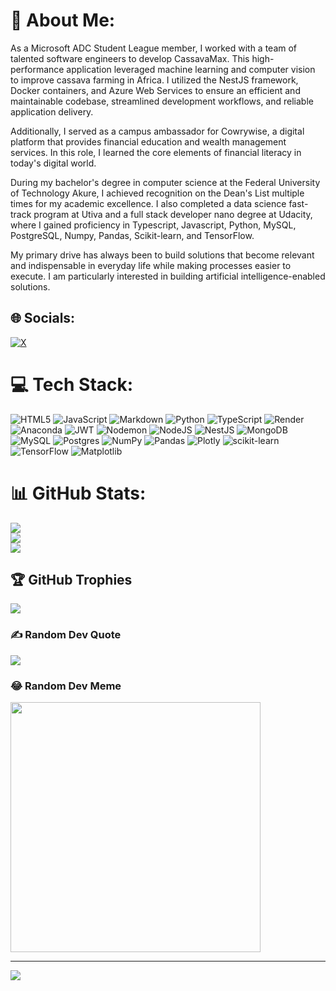 # 💫 About Me:
As a Microsoft ADC Student League member, I worked with a team of talented software engineers to develop CassavaMax. This high-performance application leveraged machine learning and computer vision to improve cassava farming in Africa. I utilized the NestJS framework, Docker containers, and Azure Web Services to ensure an efficient and maintainable codebase, streamlined development workflows, and reliable application delivery.

Additionally, I served as a campus ambassador for Cowrywise, a digital platform that provides financial education and wealth management services. In this role, I learned the core elements of financial literacy in today's digital world.

During my bachelor's degree in computer science at the Federal University of Technology Akure, I achieved recognition on the Dean's List multiple times for my academic excellence. 
I also completed a data science fast-track program at Utiva and a full stack developer nano degree at Udacity, where I gained proficiency in Typescript, Javascript, Python, MySQL, PostgreSQL, Numpy, Pandas, Scikit-learn, and TensorFlow.

My primary drive has always been to build solutions that become relevant and indispensable in everyday life while making processes easier to execute. I am particularly interested in building artificial intelligence-enabled solutions.

## 🌐 Socials:
[![X](https://img.shields.io/badge/X-black.svg?logo=X&logoColor=white)](https://x.com/OjebiyiDaniel) 

# 💻 Tech Stack:
![HTML5](https://img.shields.io/badge/html5-%23E34F26.svg?style=for-the-badge&logo=html5&logoColor=white) ![JavaScript](https://img.shields.io/badge/javascript-%23323330.svg?style=for-the-badge&logo=javascript&logoColor=%23F7DF1E) ![Markdown](https://img.shields.io/badge/markdown-%23000000.svg?style=for-the-badge&logo=markdown&logoColor=white) ![Python](https://img.shields.io/badge/python-3670A0?style=for-the-badge&logo=python&logoColor=ffdd54) ![TypeScript](https://img.shields.io/badge/typescript-%23007ACC.svg?style=for-the-badge&logo=typescript&logoColor=white) ![Render](https://img.shields.io/badge/Render-%46E3B7.svg?style=for-the-badge&logo=render&logoColor=white) ![Anaconda](https://img.shields.io/badge/Anaconda-%2344A833.svg?style=for-the-badge&logo=anaconda&logoColor=white) ![JWT](https://img.shields.io/badge/JWT-black?style=for-the-badge&logo=JSON%20web%20tokens) ![Nodemon](https://img.shields.io/badge/NODEMON-%23323330.svg?style=for-the-badge&logo=nodemon&logoColor=%BBDEAD) ![NodeJS](https://img.shields.io/badge/node.js-6DA55F?style=for-the-badge&logo=node.js&logoColor=white) ![NestJS](https://img.shields.io/badge/nestjs-%23E0234E.svg?style=for-the-badge&logo=nestjs&logoColor=white) ![MongoDB](https://img.shields.io/badge/MongoDB-%234ea94b.svg?style=for-the-badge&logo=mongodb&logoColor=white) ![MySQL](https://img.shields.io/badge/mysql-%2300000f.svg?style=for-the-badge&logo=mysql&logoColor=white) ![Postgres](https://img.shields.io/badge/postgres-%23316192.svg?style=for-the-badge&logo=postgresql&logoColor=white) ![NumPy](https://img.shields.io/badge/numpy-%23013243.svg?style=for-the-badge&logo=numpy&logoColor=white) ![Pandas](https://img.shields.io/badge/pandas-%23150458.svg?style=for-the-badge&logo=pandas&logoColor=white) ![Plotly](https://img.shields.io/badge/Plotly-%233F4F75.svg?style=for-the-badge&logo=plotly&logoColor=white) ![scikit-learn](https://img.shields.io/badge/scikit--learn-%23F7931E.svg?style=for-the-badge&logo=scikit-learn&logoColor=white) ![TensorFlow](https://img.shields.io/badge/TensorFlow-%23FF6F00.svg?style=for-the-badge&logo=TensorFlow&logoColor=white) ![Matplotlib](https://img.shields.io/badge/Matplotlib-%23ffffff.svg?style=for-the-badge&logo=Matplotlib&logoColor=black)
# 📊 GitHub Stats:
![](https://github-readme-stats.vercel.app/api?username=XVI-IX&theme=dark&hide_border=true&include_all_commits=false&count_private=false)<br/>
![](https://github-readme-streak-stats.herokuapp.com/?user=XVI-IX&theme=dark&hide_border=true)<br/>
![](https://github-readme-stats.vercel.app/api/top-langs/?username=XVI-IX&theme=dark&hide_border=true&include_all_commits=false&count_private=false&layout=compact)

## 🏆 GitHub Trophies
![](https://github-profile-trophy.vercel.app/?username=XVI-IX&theme=radical&no-frame=false&no-bg=true&margin-w=4)

### ✍️ Random Dev Quote
![](https://quotes-github-readme.vercel.app/api?type=vetical&theme=dark)

### 😂 Random Dev Meme
<img src='https://randommeme-five.vercel.app/' style="height: 400px;"/>

---
[![](https://visitcount.itsvg.in/api?id=XVI-IX&icon=5&color=0)](https://visitcount.itsvg.in)

<!-- Proudly created with GPRM ( https://gprm.itsvg.in ) -->
